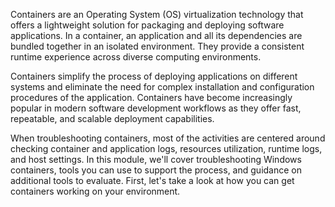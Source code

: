 ﻿Containers are an Operating System (OS) virtualization technology that offers a lightweight solution for packaging and deploying software applications. In a container, an application and all its dependencies are bundled together in an isolated environment. They provide a consistent runtime experience across diverse computing environments.

Containers simplify the process of deploying applications on different systems and eliminate the need for complex installation and configuration procedures of the application. Containers have become increasingly popular in modern software development workflows as they offer fast, repeatable, and scalable deployment capabilities.

When troubleshooting containers, most of the activities are centered around checking container and application logs, resources utilization, runtime logs, and host settings. In this module, we'll cover troubleshooting Windows containers, tools you can use to support the process, and guidance on additional tools to evaluate. First, let's take a look at how you can get containers working on your environment.
